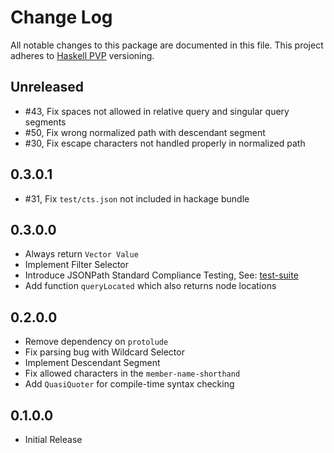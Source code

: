 # Change Log

All notable changes to this package are documented in this file. This project adheres to [Haskell PVP](https://pvp.haskell.org/) versioning.

## Unreleased

- #43, Fix spaces not allowed in relative query and singular query segments
- #50, Fix wrong normalized path with descendant segment
- #30, Fix escape characters not handled properly in normalized path

## 0.3.0.1

- #31, Fix `test/cts.json` not included in hackage bundle

## 0.3.0.0

- Always return `Vector Value`
- Implement Filter Selector
- Introduce JSONPath Standard Compliance Testing, See: [test-suite](https://github.com/jsonpath-standard/jsonpath-compliance-test-suite)
- Add function `queryLocated` which also returns node locations

## 0.2.0.0

- Remove dependency on `protolude`
- Fix parsing bug with Wildcard Selector
- Implement Descendant Segment
- Fix allowed characters in the `member-name-shorthand`
- Add `QuasiQuoter` for compile-time syntax checking

## 0.1.0.0

- Initial Release

